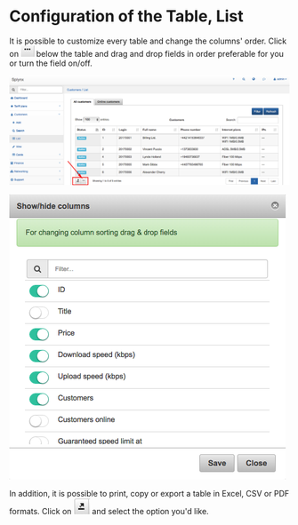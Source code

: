 Configuration of the Table, List
==========


It is possible to customize every table and change the columns' order.
Click on ![...](change_column_sorting.png) below the table and drag and drop fields in order preferable for you or turn the field on/off.

![Table view](table_view.png)

![Show column](show_column.png)


In addition, it is possible to print, copy or export a table in Excel, CSV or PDF formats. Click on  ![Export table](export_table.png) and select the option you'd like.
